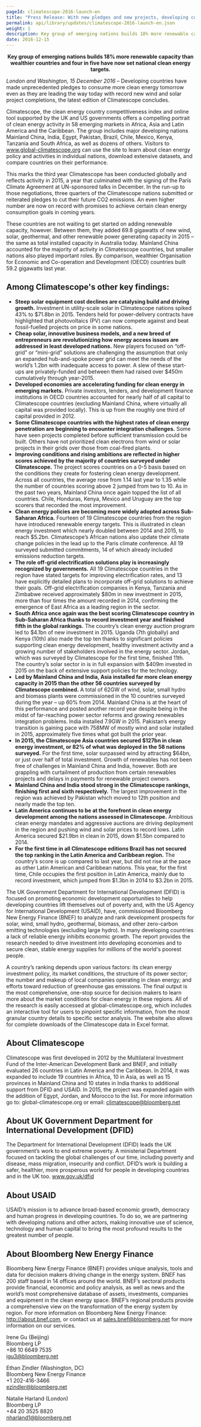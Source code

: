 ```yaml
---
pageId: climatescope-2016-launch-en
title: "Press Release: With new pledges and new projects, developing countries take clean energy lead globally"
permalink: api/library/updates/climatescope-2016-launch-en.json
weight: 1
description: Key group of emerging nations builds 18% more renewable capacity than wealthier countries and four in five have now set national clean energy targets
date: 2016-12-15
---
```

<p><center><strong>Key group of emerging nations builds 18% more renewable capacity than wealthier countries and four in five have now set national clean energy targets.</strong></center></p>

_London and Washington, 15 December 2016_ – Developing countries have made unprecedented pledges to consume more clean energy tomorrow even as they are leading the way today with record new wind and solar project completions, the latest edition of Climatescope concludes.

Climatescope, the clean energy country competitiveness index and online tool supported by the UK and US governments offers a compelling portrait of clean energy activity in 58 emerging markets in Africa, Asia and Latin America and the Caribbean. The group includes major developing nations Mainland China, India, Egypt, Pakistan, Brazil, Chile, Mexico, Kenya, Tanzania and South Africa, as well as dozens of others.  Visitors to www.global-climatescope.org can use the site to learn about clean energy policy and activities in individual nations, download extensive datasets, and compare countries on their performance.

This marks the third year Climatescope has been conducted globally and reflects activity in 2015, a year that culminated with the signing of the Paris Climate Agreement at UN-sponsored talks in December. In the run-up to those negotiations, three quarters of the Climatescope nations submitted or reiterated pledges to cut their future CO2 emissions.  An even higher number are now on record with promises to achieve certain clean energy consumption goals in coming years.

These countries are not waiting to get started on adding renewable capacity, however. Between them, they added 69.8 gigawatts of new wind, solar, geothermal, and other renewable power generating capacity in 2015 – the same as total installed capacity in Australia today. Mainland China accounted for the majority of activity in Climatescope countries, but smaller nations also played important roles. By comparison, wealthier Organisation for Economic and Co-operation and Development (OECD) countries built 59.2 gigawatts last year.

## Among Climatescope's other key findings:
- __Steep solar equipment cost declines are catalysing build and driving growth.__ Investment in utility-scale solar in Climatescope nations spiked 43% to $71.8bn in 2015. Tenders held for power-delivery contracts have highlighted that photovoltaics (PV) can now compete against and beat fossil-fuelled projects on price in some nations.
- __Cheap solar, innovative business models, and a new breed of entrepreneurs are revolutionizing how energy access issues are addressed in least developed nations.__ New players focused on “off-grid” or “mini-grid” solutions are challenging the assumption that only an expanded hub-and-spoke power grid can meet the needs of the world’s 1.2bn with inadequate access to power. A slew of these start-ups are privately-funded and between them had raised over $450m cumulatively through year-2015.
- __Developed economies are accelerating funding for clean energy in emerging markets.__ Private investors, lenders, and development finance institutions in OECD countries accounted for nearly half of all capital to Climatescope countries (excluding Mainland China, where virtually all capital was provided locally). This is up from the roughly one third of capital provided in 2012.
- __Some Climatescope countries with the highest rates of clean energy penetration are beginning to encounter integration challenges.__ Some have seen projects completed before sufficient transmission could be built. Others have not prioritized clean electrons from wind or solar projects in their grids over those from coal-fired plants.  
- __Improving conditions and rising ambitions are reflected in higher scores achieved by the majority of countries surveyed under Climatescope.__ The project scores countries on a 0-5 basis based on the conditions they create for fostering clean energy development. Across all countries, the average rose from 1.14 last year to 1.35 while the number of countries scoring above 2 jumped from two to 10.  As in the past two years, Mainland China once again topped the list of all countries. Chile, Honduras, Kenya, Mexico and Uruguay are the top scorers that recorded the most improvement. 
- __Clean energy policies are becoming more widely adopted across Sub-Saharan Africa.__ Fourteen of 19 Climatescope countries from the region have introduced renewable energy targets. This is illustrated in clean energy investment which nearly doubled between 2014 and 2015, to reach $5.2bn. Climatescope’s African nations also update their climate change policies in the lead up to the Paris climate conference. All 19 surveyed submitted commitments, 14 of which already included emissions reduction targets. 
- __The role off-grid electrification solutions play is increasingly recognized by governments.__ All 19 Climatescope countries in the region have stated targets for improving electrification rates, and 13 have explicitly detailed plans to incorporate off-grid solutions to achieve their goals. Off-grid electrification companies in Kenya, Tanzania and Zimbabwe received approximately $80m in new investment in 2015, more than four times the amount recorded in 2014, confirming the emergence of East Africa as a leading region in the sector. 
- __South Africa once again was the best scoring Climatescope country in Sub-Saharan Africa thanks to record investment year and finished fifth in the global rankings.__ The country’s clean energy auction program led to $4.1bn of new investment in 2015. Uganda (7th globally) and Kenya (10th) also made the top ten thanks to significant policies supporting clean energy development, healthy investment activity and a growing number of stakeholders involved in the energy sector. Jordan, which was surveyed by Climatescope for the first time, finished 11th. The country’s solar sector in is in full expansion with $409m invested in 2015 on the back of extensive support policies for the technology.  
- __Led by Mainland China and India, Asia installed far more clean energy capacity in 2015 than the other 56 countries surveyed by Climatescope combined.__ A total of 62GW of wind, solar, small hydro and biomass plants were commissioned in the 10 countries surveyed during the year – up 60% from 2014. Mainland China is at the heart of this performance and posted another record year despite being in the midst of far-reaching power sector reforms and growing renewables integration problems. India installed 7.9GW in 2015. Pakistan’s energy transition is gaining pace with 758MW of mostly wind and solar installed in 2015, approximately five times what got built the prior year.
- __In 2015, the Climatescope Asia countries secured $127bn in clean energy investment, or 82% of what was deployed in the 58 nations surveyed.__ For the first time, solar surpassed wind by attracting $64bn, or just over half of total investment. Growth of renewables has not been free of challenges in Mainland China and India, however. Both are grappling with curtailment of production from certain renewables projects and delays in payments for renewable project owners.
- __Mainland China and India stood strong in the Climatescope rankings, finishing first and sixth respectively.__ The largest improvement in the region was achieved by Pakistan which moved to 12th position and nearly made the top ten. 
- __Latin America continues to be at the forefront in clean energy development among the nations assessed in Climatescope.__ Ambitious clean energy mandates and aggressive auctions are driving deployment in the region and pushing wind and solar prices to record lows. Latin America secured $21.9bn in clean in 2015, down $1.5bn compared to 2014.
- __For the first time in all Climatescope editions Brazil has not secured the top ranking in the Latin America and Caribbean region.__ The country’s score is up compared to last year, but did not rise at the pace as other Latin American and Caribbean nations. This year, for the first time, Chile occupies the first position in Latin America, mainly due to record investment, which jumped from $1.3bn in 2014 to $3.2bn in 2015. 


The UK Government Department for International Development (DFID) is focused on promoting economic development  opportunities to help developing countries lift themselves out of poverty and, with the US Agency for International Development (USAID), have, commissioned Bloomberg New Energy Finance (BNEF) to analyze and rank development prospects for solar, wind, small hydro, geothermal, biomass, and other zero-carbon emitting technologies (excluding large hydro). In many developing countries a lack of reliable energy inhibits economic growth. The report provides the research needed to drive investment into developing economies and to secure clean, stable energy supplies for millions of the world's poorest people.

A country’s ranking depends upon various factors: its clean energy investment policy, its market conditions, the structure of its power sector; the number and makeup of local companies operating in clean energy; and efforts toward reduction of greenhouse gas emissions. The final output is the most comprehensive, one-stop source for decision makers to learn more about the market conditions for clean
energy in these regions. 
All of the research is easily accessed at global-climatescope.org, which includes an interactive tool for users to pinpoint specific information, from the most granular country details to specific sector analysis. The website also allows for complete downloads of the Climatescope data in Excel format. 

## About Climatescope
Climatescope was first developed in 2012 by the Multilateral Investment Fund of the Inter-American Development Bank and BNEF, and initially evaluated 26 countries in Latin America and the Caribbean.  In 2014, it was expanded to include 19 countries in Africa, 10 in Asia, as well as 15 provinces in Mainland China and 10 states in India thanks to additional support from DFID and USAID. In 2015, the project was expanded again with the addition of Egypt, Jordan, and Morocco to the list. For more information go to: global-climatescope.org or email: climatescope@bloomberg.net 

## About UK Government Department for International Development (DFID)
The Department for International Development (DFID) leads the UK government’s work to end extreme poverty. A ministerial Department focused on tackling the global challenges of our time, including poverty and disease, mass migration, insecurity and conflict. DFID’s work is building a safer, healthier, more prosperous world for people in developing countries and in the UK too. www.gov.uk/dfid

## About USAID
USAID’s mission is to advance broad-based economic growth, democracy and human progress in developing countries. To do so, we are partnering with developing nations and other actors, making innovative use of science, technology and human capital to bring the most profound results to the greatest number of people. 

## About Bloomberg New Energy Finance
Bloomberg New Energy Finance (BNEF) provides unique analysis, tools and data for decision makers driving change in the energy system. BNEF has 200 staff based in 14 offices around the world. BNEF’s sectoral products provide financial, economic and policy analysis, as well as news and the world’s most comprehensive database of assets, investments, companies and equipment in the clean energy space.  BNEF’s regional products provide a comprehensive view on the transformation of the energy system by region. For more information on Bloomberg New Energy Finance: http://about.bnef.com, or contact us at sales.bnef@bloomberg.net for more information on our services.

Irene Gu (Beijing)  
Bloomberg LP  
+86 10 6649 7535  
igu3@bloomberg.net
 
Ethan Zindler (Washington, DC)  
Bloomberg New Energy Finance   
+1 202-416-3466  
ezindler@bloomberg.net 
 
Natalie Harland (London)  
Bloomberg LP  
+44 20 3525 8820  
nharland1@bloomberg.net